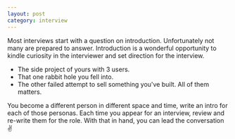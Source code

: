 ```yaml
---
layout: post
category: interview
---
```


Most interviews start with a question on introduction. Unfortunately not many are prepared to answer. Introduction is a wonderful opportunity to kindle curiosity in the interviewer and set direction for the interview.

- The side project of yours with 3 users.
- That one rabbit hole you fell into.
- The other failed attempt to sell something you've built. 
All of them matters.

You become a different person in different space and time, write an intro for each of those personas. Each time you appear for an interview, review and re-write them for the role. With that in hand, you can lead the conversation ✌ 